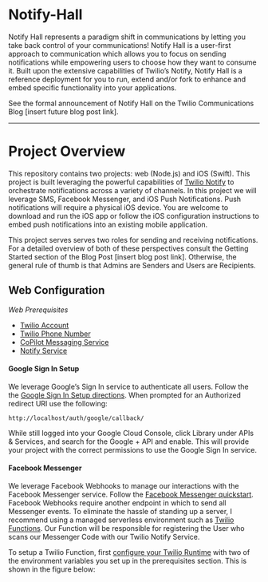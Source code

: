 # Notify-Hall
Notify Hall represents a paradigm shift in communications by letting you take back control of your communications! Notify Hall is a user-first approach to communication which allows you to focus on sending notifications while empowering users to choose how they want to consume it. Built upon the extensive capabilities of Twilio’s Notify, Notify Hall is a reference deployment for you to run, extend and/or fork to enhance and embed specific functionality into your applications.

See the formal announcement of Notify Hall on the Twilio Communications Blog [insert future blog post link].

<hr />

<h1>Project Overview</h1>
<p>This repository contains two projects: web (Node.js) and iOS (Swift). This project is built leveraging the powerful capabilities of <a href="https://www.twilio.com/notify">Twilio Notify</a> to orchestrate notifications across a variety of channels. In this project we will leverage SMS, Facebook Messenger, and iOS Push Notifications. Push notifications will require a physical iOS device. You are welcome to download and run the iOS app or follow the iOS configuration instructions to embed push notifications into an existing mobile application.</p>

<p>This project serves serves two roles for sending and receiving notifications. For a detailed overview of both of these perspectives consult the Getting Started section of the Blog Post [insert blog post link]. Otherwise, the general rule of thumb is that Admins are Senders and Users are Recipients.</p>

<h2>Web Configuration</h2>
<em>Web Prerequisites</em>
<ul>
  <li><a href="https://www.twilio.com/">Twilio Account</a></li>
  <li><a href="https://www.twilio.com/docs/api/notify/guides/sms-quickstart#purchase-a-twilio-phone-number">Twilio Phone Number</a></li>
  <li><a href="https://www.twilio.com/docs/api/notify/guides/sms-quickstart#messagingservice">CoPilot Messaging Service</a></li>
  <li><a href="https://www.twilio.com/docs/api/notify/guides/sms-quickstart#notifyservice">Notify Service</a></li>
</ul>

<h4>Google Sign In Setup</h4>
<p>We leverage Google’s Sign In service to authenticate all users. Follow the the <a href="https://developers.google.com/identity/sign-in/web/devconsole-project">Google Sign In Setup directions</a>. When prompted for an Authorized redirect URI use the following:</p>
<code>http://localhost/auth/google/callback/</code>

<p>While still logged into your Google Cloud Console, click Library under APIs & Services, and search for the Google + API and enable. This will provide your project with the correct permissions to use the Google Sign In service.
</p>

<h4>Facebook Messenger</h4>
<p>We leverage Facebook Webhooks to manage our interactions with the Facebook Messenger service. Follow the <a href="https://www.twilio.com/docs/api/notify/guides/messenger-notifications">Facebook Messenger quickstart</a>. Facebook Webhooks require another endpoint in which to send all Messenger events. To eliminate the hassle of standing up a server, I recommend using a managed serverless environment such as <a href="https://www.twilio.com/functions">Twilio Functions</a>. Our Function will be responsible for registering the User who scans our Messenger Code with our Twilio Notify Service.</p>

<p>To setup a Twilio Function, first  <a href="https://www.twilio.com/console/runtime/functions/configure">configure your Twilio Runtime</a> with two of the environment variables you set up in the prerequisites section. This is shown in the figure below:</p>
